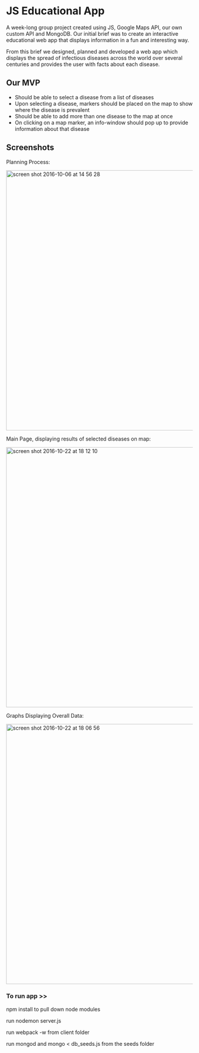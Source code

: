# JS Educational App

A week-long group project created using JS, Google Maps API, our own custom API and MongoDB.
Our initial brief was to create an interactive educational web app that displays information in a fun and interesting way.  

From this brief we designed, planned and developed a web app which displays the spread of infectious diseases across the world over several centuries and provides the user with facts about each disease. 


## Our MVP

- Should be able to select a disease from a list of diseases
- Upon selecting a disease, markers should be placed on the map to show where the disease is prevalent
- Should be able to add more than one disease to the map at once
- On clicking on a map marker, an info-window should pop up to provide information about that disease 


## Screenshots

Planning Process:

<img width="700" alt="screen shot 2016-10-06 at 14 56 28" src="https://cloud.githubusercontent.com/assets/17990363/19608417/190b5844-97c9-11e6-86af-9809676254c7.png">


Main Page, displaying results of selected diseases on map:

<img width="700" alt="screen shot 2016-10-22 at 18 12 10" src="https://cloud.githubusercontent.com/assets/17990363/19621135/3484c8a2-9883-11e6-9da1-61d856378d26.png">


Graphs Displaying Overall Data:

<img width="700" alt="screen shot 2016-10-22 at 18 06 56" src="https://cloud.githubusercontent.com/assets/17990363/19621133/31407c18-9883-11e6-9053-33151e116573.png">




### To run app >>
npm install to pull down node modules

run nodemon server.js

run webpack -w from client folder

run mongod and mongo < db_seeds.js from the seeds folder
